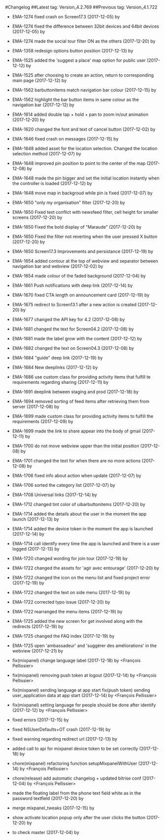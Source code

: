 #Changelog
##Latest tag: Version_4.2.769
##Previous tag: Version_4.1.722

* EMA-1274 fixed crash on Screen17.3 (2017-12-05) by <VeronicaGliga>
* EMA-1274 fixed the difference between 32bit devices and 64bit devices (2017-12-05) by <VeronicaGliga>
* EMA-1274 made the social tour filter ON as the others (2017-12-20) by <VeronicaGliga>
* EMA-1358 redesign options button position (2017-12-13) by <VeronicaGliga>
* EMA-1525 added the 'suggest a place' map option for public user (2017-12-12) by <VeronicaGliga>
* EMA-1525 after choosing to create an action, return to corresponding main page (2017-12-12) by <VeronicaGliga>
* EMA-1562 barbuttonitems match navigation bar colour (2017-12-15) by <VeronicaGliga>
* EMA-1562 highlight the bar button items in same colour as the navigation bar (2017-12-12) by <VeronicaGliga>
* EMA-1614 added double tap + hold + pan to zoom in/out animation (2017-12-20) by <VeronicaGliga>
* EMA-1620 changed the font and text of cancel button (2017-12-02) by <VeronicaGliga>
* EMA-1646 fixed crash on messages (2017-12-15) by <VeronicaGliga>
* EMA-1648 added asset for the location selection. Changed the location selection method (2017-12-07) by <VeronicaGliga>
* EMA-1648 improved pin position to point to the center of the map (2017-12-08) by <VeronicaGliga>
* EMA-1648 made the pin bigger and set the initial location instantly when the controller is loaded (2017-12-12) by <VeronicaGliga>
* EMA-1648 move map in backgroud while pin is fixed (2017-12-07) by <VeronicaGliga>
* EMA-1650 "only my organisation" filter (2017-12-20) by <Mihai Ionescu>
* EMA-1650 Fixed text conflict with newsfeed filter, cell height for smaller screens (2017-12-20) by <Mihai Ionescu>
* EMA-1650 Fixed the bold display of "Maraude" (2017-12-20) by <Mihai Ionescu>
* EMA-1650 Fixed the filter not reverting when the user pressed X button (2017-12-20) by <Mihai Ionescu>
* EMA-1650 Screen17.3 Improvements and persistance (2017-12-19) by <Mihai Ionescu>
* EMA-1654 added contour at the top of webview and separator between navigation bar and webview (2017-12-02) by <VeronicaGliga>
* EMA-1654 made colour of the faded background (2017-12-04) by <VeronicaGliga>
* EMA-1661 Push notifications with deep link (2017-12-14) by <Mihai Ionescu>
* EMA-1670 fixed CTA length on announcement card (2017-12-19) by <VeronicaGliga>
* EMA-1675 redirect to Screen13.1 after a new action is created (2017-12-20) by <VeronicaGliga>
* EMA-1677 changed the API key for 4.2 (2017-12-08) by <VeronicaGliga>
* EMA-1681 changed the text for Screen04.2 (2017-12-08) by <VeronicaGliga>
* EMA-1681 made the label grow with the content (2017-12-12) by <VeronicaGliga>
* EMA-1682 changed the text on Screen04.3 (2017-12-08) by <VeronicaGliga>
* EMA-1684 "guide" deep link (2017-12-19) by <Mihai Ionescu>
* EMA-1684 New deeplinks (2017-12-12) by <Mihai Ionescu>
* EMA-1686 use custom class for providing activity items that fulfill te requirements regarding sharing (2017-12-11) by <VeronicaGliga>
* EMA-1691 deeplink between staging and prod (2017-12-18) by <VeronicaGliga>
* EMA-1694 removed sorting of feed items after retrieving them from server (2017-12-08) by <VeronicaGliga>
* EMA-1699 made custom class for providing activity items to fulfill the requirements (2017-12-09) by <VeronicaGliga>
* EMA-1699 made the link to share appear into the body of gmail (2017-12-11) by <VeronicaGliga>
* EMA-1700 do not move webview upper than the initial position (2017-12-08) by <VeronicaGliga>
* EMA-1701 changed the text for when there are no more actions (2017-12-08) by <VeronicaGliga>
* EMA-1706 fixed info about action when update (2017-12-07) by <VeronicaGliga>
* EMA-1706 sorted the category list (2017-12-07) by <VeronicaGliga>
* EMA-1708 Universal links (2017-12-14) by <Mihai Ionescu>
* EMA-1712 changed tint color of uibarbuttonitems (2017-12-20) by <VeronicaGliga>
* EMA-1714 added the details about the user in the moment the app launch (2017-12-13) by <VeronicaGliga>
* EMA-1714 added the device token in the moment the app is launched (2017-12-14) by <VeronicaGliga>
* EMA-1714 call identify every time the app is launched and there is a user logged (2017-12-13) by <VeronicaGliga>
* EMA-1720 changed wording for join tour (2017-12-19) by <VeronicaGliga>
* EMA-1722 changed the assets for 'agir avec entourage' (2017-12-20) by <VeronicaGliga>
* EMA-1722 changed the icon on the menu list and fixed project error (2017-12-19) by <VeronicaGliga>
* EMA-1722 changed the text on side menu (2017-12-19) by <VeronicaGliga>
* EMA-1722 corrected typo issue (2017-12-20) by <VeronicaGliga>
* EMA-1722 rearranged the menu items (2017-12-19) by <VeronicaGliga>
* EMA-1725 added the new screen for get involved along with the redirects (2017-12-19) by <VeronicaGliga>
* EMA-1725 changed the FAQ index (2017-12-19) by <VeronicaGliga>
* EMA-1725 open 'ambassadeur' and 'suggérer des améliorations' in the webview (2017-12-21) by <VeronicaGliga>

* fix(mixpanel) change language label (2017-12-18) by <François Pellissier>
* fix(mixpanel) removing push token at logout (2017-12-14) by <François Pellissier>
* fix(mixpanel) sending language at app start fix(push token) sending user_application data at app start (2017-12-14) by <François Pellissier>
* fix(mixpanel) setting language for people should be done after identify (2017-12-12) by <François Pellissier>
* fixed errors (2017-12-15) by <VeronicaGliga>
* fixed NSUserDefaults+OT crash (2017-12-19) by <VeronicaGliga>
* fixed warning regarding redirect url (2017-12-13) by <VeronicaGliga>
* added call to api for mixpanel device token to be set correctly (2017-12-18) by <VeronicaGliga>
* chore(mixpanel) refactoring function setupMixpanelWithUser (2017-12-14) by <François Pellissier>
* chore(release) add automatic changelog + updated bitrise conf (2017-12-04) by <François Pellissier>
* made the floating label from the phone text field white as in the password textfield (2017-12-20) by <VeronicaGliga>
* merge mixpanel_tweaks (2017-12-15) by <VeronicaGliga>
* show activate location popup only after the user clicks the button (2017-12-20) by <VeronicaGliga>
* to check master (2017-12-04) by <VeronicaGliga>
